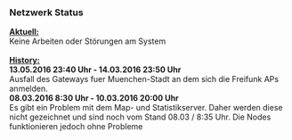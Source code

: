 ### Netzwerk Status
<u><b>Aktuell:</b></u>
<br>Keine Arbeiten oder Störungen am System
<br>
<br><u><b>History:</b></u>
<br>
<b>13.05.2016 23:40 Uhr - 14.03.2016 23:50 Uhr</b>
<br>Ausfall des Gateways fuer Muenchen-Stadt an dem sich die Freifunk APs anmelden. 
<br>
<b>08.03.2016 8:30 Uhr - 10.03.2016 20:00 Uhr</b>
<br>Es gibt ein Problem mit dem Map- und Statistikserver. Daher werden diese nicht gezeichnet und sind noch vom Stand 08.03 / 8:35 Uhr. Die Nodes funktionieren jedoch ohne Probleme
